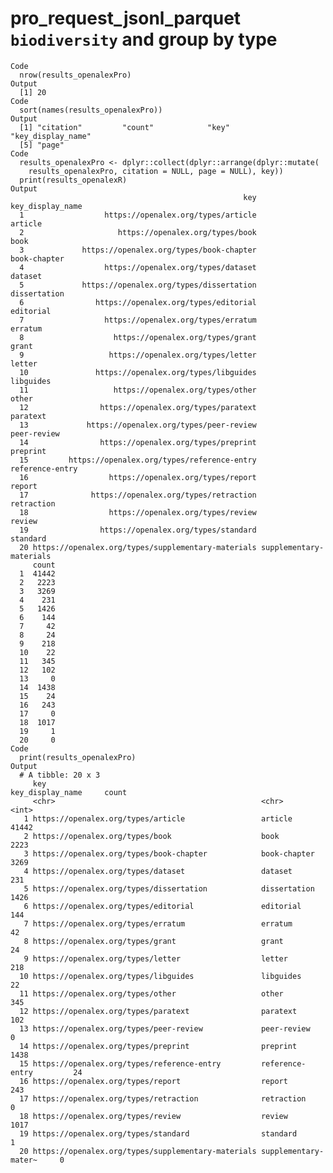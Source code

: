# pro_request_jsonl_parquet `biodiversity` and group by type

    Code
      nrow(results_openalexPro)
    Output
      [1] 20
    Code
      sort(names(results_openalexPro))
    Output
      [1] "citation"         "count"            "key"              "key_display_name"
      [5] "page"            
    Code
      results_openalexPro <- dplyr::collect(dplyr::arrange(dplyr::mutate(
        results_openalexPro, citation = NULL, page = NULL), key))
      print(results_openalexR)
    Output
                                                        key        key_display_name
      1                  https://openalex.org/types/article                 article
      2                     https://openalex.org/types/book                    book
      3             https://openalex.org/types/book-chapter            book-chapter
      4                  https://openalex.org/types/dataset                 dataset
      5             https://openalex.org/types/dissertation            dissertation
      6                https://openalex.org/types/editorial               editorial
      7                  https://openalex.org/types/erratum                 erratum
      8                    https://openalex.org/types/grant                   grant
      9                   https://openalex.org/types/letter                  letter
      10               https://openalex.org/types/libguides               libguides
      11                   https://openalex.org/types/other                   other
      12                https://openalex.org/types/paratext                paratext
      13             https://openalex.org/types/peer-review             peer-review
      14                https://openalex.org/types/preprint                preprint
      15         https://openalex.org/types/reference-entry         reference-entry
      16                  https://openalex.org/types/report                  report
      17              https://openalex.org/types/retraction              retraction
      18                  https://openalex.org/types/review                  review
      19                https://openalex.org/types/standard                standard
      20 https://openalex.org/types/supplementary-materials supplementary-materials
         count
      1  41442
      2   2223
      3   3269
      4    231
      5   1426
      6    144
      7     42
      8     24
      9    218
      10    22
      11   345
      12   102
      13     0
      14  1438
      15    24
      16   243
      17     0
      18  1017
      19     1
      20     0
    Code
      print(results_openalexPro)
    Output
      # A tibble: 20 x 3
         key                                                key_display_name     count
         <chr>                                              <chr>                <int>
       1 https://openalex.org/types/article                 article              41442
       2 https://openalex.org/types/book                    book                  2223
       3 https://openalex.org/types/book-chapter            book-chapter          3269
       4 https://openalex.org/types/dataset                 dataset                231
       5 https://openalex.org/types/dissertation            dissertation          1426
       6 https://openalex.org/types/editorial               editorial              144
       7 https://openalex.org/types/erratum                 erratum                 42
       8 https://openalex.org/types/grant                   grant                   24
       9 https://openalex.org/types/letter                  letter                 218
      10 https://openalex.org/types/libguides               libguides               22
      11 https://openalex.org/types/other                   other                  345
      12 https://openalex.org/types/paratext                paratext               102
      13 https://openalex.org/types/peer-review             peer-review              0
      14 https://openalex.org/types/preprint                preprint              1438
      15 https://openalex.org/types/reference-entry         reference-entry         24
      16 https://openalex.org/types/report                  report                 243
      17 https://openalex.org/types/retraction              retraction               0
      18 https://openalex.org/types/review                  review                1017
      19 https://openalex.org/types/standard                standard                 1
      20 https://openalex.org/types/supplementary-materials supplementary-mater~     0

